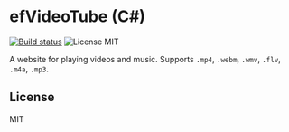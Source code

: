 # efVideoTube (C#)

[![Build status](https://ci.appveyor.com/api/projects/status/37m9n407y3f901ff?svg=true)](https://ci.appveyor.com/project/eriforce/efvideotube-cs)
![License MIT](https://img.shields.io/badge/license-MIT-blue.svg)

A website for playing videos and music. Supports `.mp4`, `.webm`, `.wmv`, `.flv`, `.m4a`, `.mp3`. 


## License

MIT